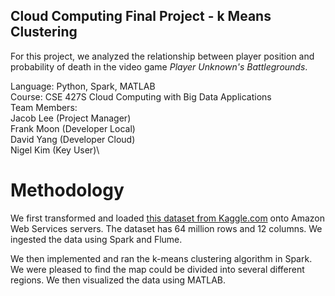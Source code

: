 ## Cloud Computing Final Project - k Means Clustering
For this project, we analyzed the relationship between player position and probability of death in the video game *Player Unknown's Battlegrounds*.

Language: Python, Spark, MATLAB\
Course: CSE 427S Cloud Computing with Big Data Applications\
Team Members:\
Jacob Lee (Project Manager)\
Frank Moon (Developer Local)\
David Yang (Developer Cloud)\
Nigel Kim (Key User)\


# Methodology
We first transformed and loaded [this dataset from Kaggle.com](https://www.kaggle.com/skihikingkevin/pubg-match-deaths) onto Amazon Web Services servers. The dataset has 64 million rows and 12 columns. We ingested the data using Spark and Flume.

We then implemented and ran the k-means clustering algorithm in Spark. We were pleased to find the map could be divided into several different regions. We then visualized the data using MATLAB.

